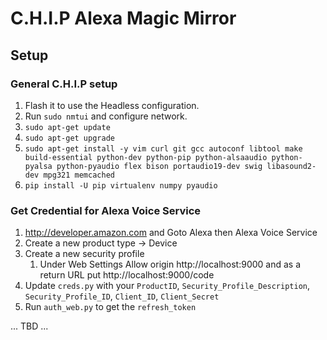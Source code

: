 # C.H.I.P Alexa Magic Mirror

## Setup

### General C.H.I.P setup

1. Flash it to use the Headless configuration.
2. Run `sudo nmtui` and configure network.
2. `sudo apt-get update`
3. `sudo apt-get upgrade`
4. `sudo apt-get install -y vim curl git gcc autoconf libtool make build-essential python-dev python-pip python-alsaaudio python-pyalsa python-pyaudio flex bison portaudio19-dev swig libasound2-dev mpg321 memcached`
5. `pip install -U pip virtualenv numpy pyaudio`


### Get Credential for Alexa Voice Service

1. http://developer.amazon.com and Goto Alexa then Alexa Voice Service
2. Create a new product type -> Device
3. Create a new security profile
    1. Under Web Settings Allow origin http://localhost:9000 and as a return URL put http://localhost:9000/code
4. Update `creds.py` with your `ProductID`, `Security_Profile_Description`, `Security_Profile_ID`, `Client_ID`, `Client_Secret`
5. Run `auth_web.py` to get the `refresh_token`


... TBD ...
